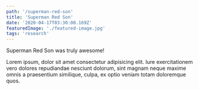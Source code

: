 ```yaml
---
path: '/superman-red-son'
title: 'Superman Red Son'
date: '2020-04-17T03:30:00.169Z'
featuredImage: './featured-image.jpg'
tags: 'research'
---
```


Superman Red Son was truly awesome!

Lorem ipsum, dolor sit amet consectetur adipisicing elit. Iure exercitationem vero dolores repudiandae nesciunt dolorum, sint magnam neque maxime omnis a praesentium similique, culpa, ex optio veniam totam doloremque quos.

